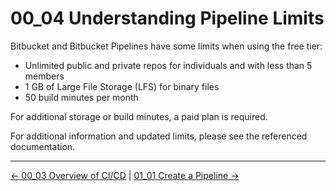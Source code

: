 # 00_04 Understanding Pipeline Limits

Bitbucket and Bitbucket Pipelines have some limits when using the free tier:

- Unlimited public and private repos for individuals and with less than 5 members
- 1 GB of Large File Storage (LFS) for binary files
- 50 build minutes per month

For additional storage or build minutes, a paid plan is required.

For additional information and updated limits, please see the referenced documentation.

<!-- FooterStart -->
---
[← 00_03 Overview of CI/CD](../00_03_overview_of_cicd/README.md) | [01_01 Create a Pipeline →](../../ch1_pipelines/01_01_create_a_pipeline/README.md)
<!-- FooterEnd -->
